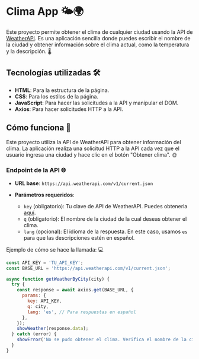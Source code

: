 # Clima App 🌤️🌍

Este proyecto permite obtener el clima de cualquier ciudad usando la API de [WeatherAPI](https://www.weatherapi.com/). Es una aplicación sencilla donde puedes escribir el nombre de la ciudad y obtener información sobre el clima actual, como la temperatura y la descripción. 🌡️

## Tecnologías utilizadas 🛠️

- **HTML**: Para la estructura de la página.
- **CSS**: Para los estilos de la página.
- **JavaScript**: Para hacer las solicitudes a la API y manipular el DOM.
- **Axios**: Para hacer solicitudes HTTP a la API.

## Cómo funciona 🚀

Este proyecto utiliza la API de WeatherAPI para obtener información del clima. La aplicación realiza una solicitud HTTP a la API cada vez que el usuario ingresa una ciudad y hace clic en el botón "Obtener clima". 🌞

### Endpoint de la API 🌐

- **URL base**: `https://api.weatherapi.com/v1/current.json`
  
- **Parámetros requeridos**:
  - `key` (obligatorio): Tu clave de API de WeatherAPI. Puedes obtenerla [aquí](https://www.weatherapi.com/signup.aspx).
  - `q` (obligatorio): El nombre de la ciudad de la cual deseas obtener el clima.
  - `lang` (opcional): El idioma de la respuesta. En este caso, usamos `es` para que las descripciones estén en español.
  
Ejemplo de cómo se hace la llamada: 💻

```javascript
const API_KEY = 'TU_API_KEY';
const BASE_URL = 'https://api.weatherapi.com/v1/current.json';

async function getWeatherByCity(city) {
  try {
    const response = await axios.get(BASE_URL, {
      params: {
        key: API_KEY,
        q: city,
        lang: 'es', // Para respuestas en español
      },
    });
    showWeather(response.data);
  } catch (error) {
    showError('No se pudo obtener el clima. Verifica el nombre de la ciudad.');
  }
}
